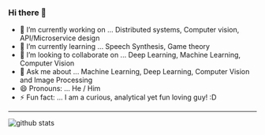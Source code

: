 ### Hi there 👋

<!--
**Hemantr05/Hemantr05** is a ✨ _special_ ✨ repository because its `README.md` (this file) appears on your GitHub profile. -->


- 🔭 I’m currently working on ... Distributed systems, Computer vision, API/Microservice design
- 🌱 I’m currently learning ... Speech Synthesis, Game theory 
- 👯 I’m looking to collaborate on ... Deep Learning, Machine Learning, Computer Vision
- 💬 Ask me about ... Machine Learning, Deep Learning, Computer Vision and Image Processing
- 😄 Pronouns: ... He / Him
- ⚡ Fun fact: ... I am a curious, analytical yet fun loving guy! :D


<!--
<p>
    <img class="center" alt="Hemant Rakesh's github visitors" src="https://visitor-badge.laobi.icu/badge?page_id=Hemantr05.Hemantr05"/>
</p>
-->

--------------------------------------------------------------------------------------------------------------------------------------------------------------------
![github stats](https://github-readme-stats.vercel.app/api?username=Hemantr05&show_icons=true)


